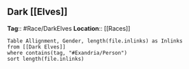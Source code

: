 ## Dark [[Elves]]
**Tag**:: #Race/DarkElves 
**Location**:: [[Races]]
```dataview
Table Allignment, Gender, length(file.inlinks) as Inlinks
from [[Dark Elves]]
where contains(tag, "#Exandria/Person")
sort length(file.inlinks) 
```